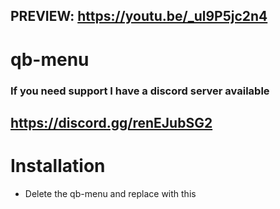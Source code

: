 ## PREVIEW:  https://youtu.be/_ul9P5jc2n4
# qb-menu

### If you need support I have a discord server available
## https://discord.gg/renEJubSG2

# Installation
- Delete the qb-menu and replace with this
